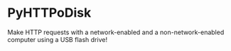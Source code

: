 # PyHTTPoDisk
Make HTTP requests with a network-enabled and a non-network-enabled computer using a USB flash drive!
